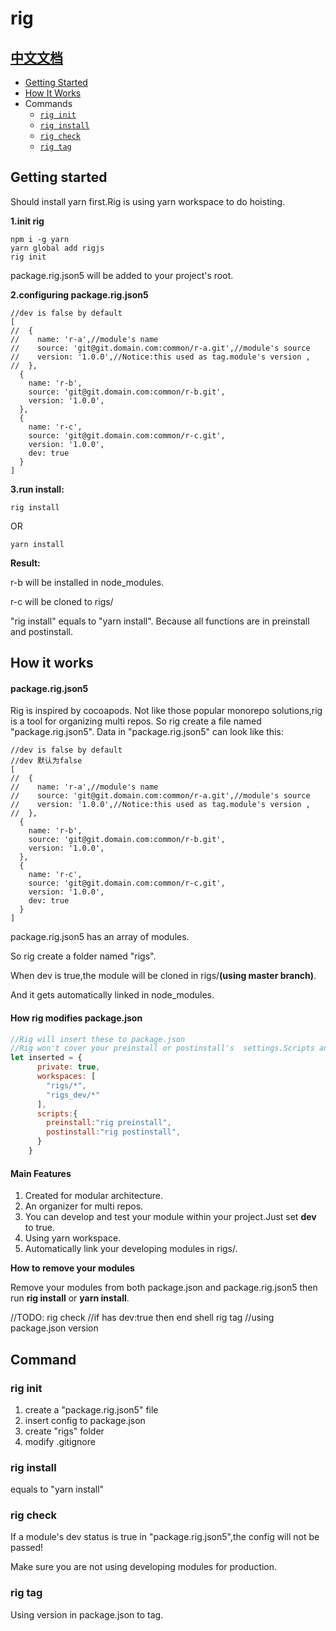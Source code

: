 # rig
## [中文文档](./README_CN.md)
- [Getting Started](#getting-started)
- [How It Works](#how-it-works)
- Commands
  - [`rig init`](#rig-init)
  - [`rig install`](#rig-install)
  - [`rig check`](#rig-check)
  - [`rig tag`](#rig-tag)


## Getting started
Should install yarn first.Rig is using yarn workspace to do hoisting.

**1.init rig**

```shell script
npm i -g yarn 
yarn global add rigjs
rig init
```
package.rig.json5 will be added to your project's root.

**2.configuring package.rig.json5**
```json5
//dev is false by default
[
//  {
//    name: 'r-a',//module's name
//    source: 'git@git.domain.com:common/r-a.git',//module's source
//    version: '1.0.0',//Notice:this used as tag.module's version ,
//  },
  {
    name: 'r-b',
    source: 'git@git.domain.com:common/r-b.git',
    version: '1.0.0',
  },
  {
    name: 'r-c',
    source: 'git@git.domain.com:common/r-c.git',
    version: '1.0.0',
    dev: true
  }
]
```
**3.run install:**
```shell script
rig install
```
OR
```shell script
yarn install
```
**Result:**

r-b will be installed in node_modules.

r-c will be cloned to rigs/

"rig install" equals to "yarn install".
Because all functions are in preinstall and postinstall. 


## How it works

#### package.rig.json5

Rig is inspired by cocoapods.
Not like those popular monorepo solutions,rig is a tool for organizing multi repos.
So rig create a file named "package.rig.json5".
Data in "package.rig.json5" can look like this:
```json5
//dev is false by default
//dev 默认为false
[
//  {
//    name: 'r-a',//module's name
//    source: 'git@git.domain.com:common/r-a.git',//module's source
//    version: '1.0.0',//Notice:this used as tag.module's version ,
//  },
  {
    name: 'r-b',
    source: 'git@git.domain.com:common/r-b.git',
    version: '1.0.0',
  },
  {
    name: 'r-c',
    source: 'git@git.domain.com:common/r-c.git',
    version: '1.0.0',
    dev: true
  }
]
```
package.rig.json5 has an array of modules.

So rig create a folder named "rigs".

When dev is true,the module will be cloned in rigs/**(using master branch)**.

And it gets automatically linked in node_modules.

#### How rig modifies package.json

```javascript
//Rig will insert these to package.json
//Rig won't cover your preinstall or postinstall's  settings.Scripts and workspaces will be appended.
let inserted = {
      private: true,
      workspaces: [
        "rigs/*",
        "rigs_dev/*"
      ],
      scripts:{
        preinstall:"rig preinstall",
        postinstall:"rig postinstall",
      }
    }
```

#### Main Features

1. Created for modular architecture.
2. An organizer for multi repos.
3. You can develop and test your module within your project.Just set **dev** to true.
4. Using yarn workspace.
5. Automatically link your developing modules in rigs/.

**How to remove your modules**

Remove your modules from both package.json and package.rig.json5 then run **rig install** or **yarn install**.

//TODO:
rig check //if has dev:true then end shell
rig tag //using package.json version

## Command

### rig init
 1. create a "package.rig.json5" file
 2. insert config to package.json
 3. create "rigs" folder
 4. modify .gitignore
 
### rig install
equals to "yarn install"

### rig check
If a module's dev status is true in "package.rig.json5",the config will not be passed!

Make sure you are not using developing modules for production.

### rig tag
Using version in package.json to tag.



